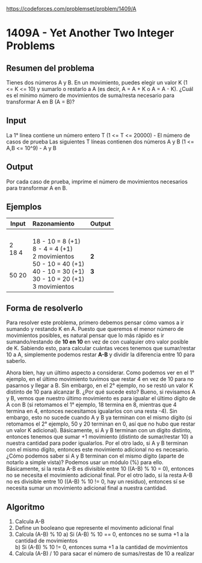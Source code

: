 https://codeforces.com/problemset/problem/1409/A

# 1409A - Yet Another Two Integer Problems

## Resumen del problema
Tienes dos números A y B. En un movimiento, puedes elegir un valor K (1 <= K <= 10) y sumarlo o restarlo a A (es decir, A = A + K o A = A - K). ¿Cuál es el mínimo número de movimientos de suma/resta necesario para transformar A en B (A = B)?

## Input
La 1° línea contiene un número entero T (1 <= T <= 20000) - El número de casos de prueba
Las siguientes T líneas contienen dos números A y B (1 <= A,B <= 10^9) - A y B

## Output
Por cada caso de prueba, imprime el número de movimientos necesarios para transformar A en B.

## Ejemplos
| Input             | Razonamiento  | Output    |
| ----------------- | :------------ | --------- |
| 2 <br> 18 4 <br><br><br> 50 20 <br> | <br> 18 - 10 = 8 (+1) <br> 8 - 4 = 4 (+1) <br> 2 movimientos <br> 50 - 10 = 40 (+1) <br> 40 - 10 = 30 (+1) <br> 30 - 10 = 20 (+1) <br> 3 movimientos | <br> **2** <br><br> **3** |

## Forma de resolverlo
Para resolver este problema, primero debemos pensar cómo vamos a ir sumando y restando K en A. Puesto que queremos el menor número de movimientos posibles, es natural pensar que lo más rápido es ir sumando/restando de **10 en 10** en vez de con cualquier otro valor posible de K. Sabiendo esto, para calcular cuántas veces tenemos que sumar/restar 10 a A, simplemente podemos restar **A-B** y dividir la diferencia entre 10 para saberlo. 

Ahora bien, hay un último aspecto a considerar. Como podemos ver en el 1° ejemplo, en el último movimiento tuvimos que restar 4 en vez de 10 para no pasarnos y llegar a B. Sin embargo, en el 2° ejemplo, no se restó un valor K distinto de 10 para alcanzar B. ¿Por qué sucede esto? Bueno, si revisamos A y B, vemos que nuestro último movimiento es para igualar el último dígito de A con B (si retomamos el 1° ejemplo, 18 termina en 8, mientras que 4 termina en 4, entonces necesitamos igualarlos con una resta -4). Sin embargo, esto no sucede cuando A y B ya terminan con el mismo dígito (si retomamos el 2° ejemplo, 50 y 20 terminan en 0, así que no hubo que restar un valor K adicional). Básicamente, si A y B terminan con un dígito distinto, entonces tenemos que sumar +1 movimiento (distinto de sumar/restar 10) a nuestra cantidad para poder igualarlos. Por el otro lado, si A y B terminan con el mismo dígito, entonces este movimiento adicional no es necesario. \
¿Cómo podemos saber si A y B terminan con el mismo dígito (aparte de notarlo a simple vista)? Podemos usar un módulo (%) para ello. Básicamente, si la resta A-B es divisible entre 10 ((A-B) % 10 = 0), entonces no se necesita el movimiento adicional final. Por el otro lado, si la resta A-B no es divisible entre 10 ((A-B) % 10 != 0, hay un residuo), entonces sí se necesita sumar un movimiento adicional final a nuestra cantidad.

## Algoritmo
1) Calcula A-B
2) Define un booleano que represente el movimento adicional final
3) Calcula (A-B) % 10
a) Si (A-B) % 10 == 0, entonces no se suma +1 a la cantidad de movimientos \
b) Si (A-B) % 10 != 0, entonces suma +1 a la cantidad de movimientos
4) Calcula (A-B) / 10 para sacar el número de sumas/restas de 10 a realizar

